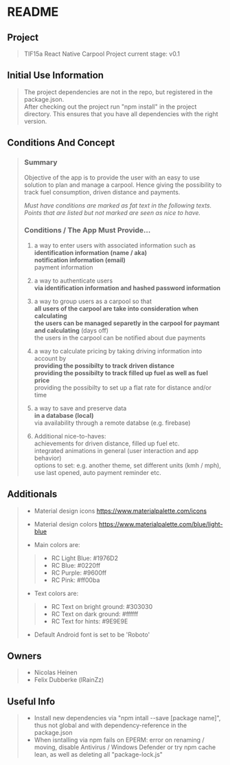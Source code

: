 # README #

## Project ##
>
> TIF15a React Native Carpool Project
> current stage: v0.1
>

## Initial Use Information
>
> The project dependencies are not in the repo, but registered in the package.json.  
> After checking out the project run "npm install" in the project directory.
> This ensures that you have all dependencies with the right version.
>

## Conditions And Concept ##
>
> ### Summary ###
> Objective of the app is to provide the user with an easy to use
> solution to plan and manage a carpool. Hence giving the possibility
> to track fuel consumption, driven distance and payments.  
>   
>
>
> *Must have conditions are marked as fat text in the following texts.*  
> *Points that are listed but not marked are seen as nice to have.*
> ### Conditions / The App Must Provide... ###
>  
> 1. a way to enter users with associated information such as  
>    **identification information (name / aka)**  
>    **notification information (email)**  
>    payment information  
>
> 1. a way to authenticate users  
>    **via identification information and hashed password information**  
> 
> 1. a way to group users as a carpool so that  
>    **all users of the carpool are take into consideration when calculating**  
>    **the users can be managed separetly in the carpool for paymant and calculating** (days off)  
>    the users in the carpool can be notified about due payments  
>
> 1. a way to calculate pricing by taking driving information into account by  
>    **providing the possibilty to track driven distance**  
>    **providing the possibilty to track filled up fuel as well as fuel price**  
>    providing the possibilty to set up a flat rate for distance and/or time  
> 
> 1. a way to save and preserve data  
>    **in a database (local)**  
>    via availability through a remote databse (e.g. firebase)  
>
> 2. Additional nice-to-haves:  
>    achievements for driven distance, filled up fuel etc.  
>    integrated animations in general (user interaction and app behavior)  
>    options to set: e.g. another theme, set  different units (kmh / mph), use last opened, auto payment reminder etc.  
>

## Additionals ##
>
> * Material design icons https://www.materialpalette.com/icons  
> * Material design colors https://www.materialpalette.com/blue/light-blue  
>  
> * Main colors are:  
>> * RC Light Blue: #1976D2  
>> * RC Blue:       #0220ff  
>> * RC Purple:     #9600ff  
>> * RC Pink:       #ff00ba
>  
>  
> * Text colors are:   
>> * RC Text on bright ground: #303030  
>> * RC Text on dark ground:   #ffffff  
>> * RC Text for hints:        #9E9E9E  
>  
>  
> * Default Android font is set to be 'Roboto'
>  

## Owners ##
>
> * Nicolas Heinen
> * Felix Dubberke (lRainZz)
>

## Useful Info ##
>
> * Install new dependencies via "npm intall --save [package name]", thus not global and with dependency-reference in the package.json  
> * When isntalling via npm fails on EPERM: error on renaming / moving, disable Antivirus / Windows Defender or try npm cache lean, as well as deleting all "package-lock.js"  
>  